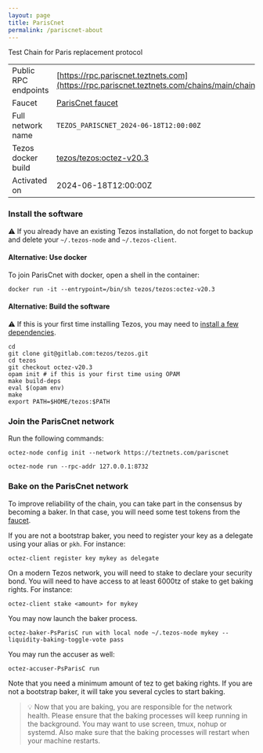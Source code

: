 ```yaml
---
layout: page
title: ParisCnet
permalink: /pariscnet-about
---
```


Test Chain for Paris replacement protocol

| | |
|-------|---------------------|
| Public RPC endpoints | [https://rpc.pariscnet.teztnets.com](https://rpc.pariscnet.teztnets.com/chains/main/chain_id)<br/> |
| Faucet | [ParisCnet faucet](https://faucet.pariscnet.teztnets.com) |
| Full network name | `TEZOS_PARISCNET_2024-06-18T12:00:00Z` |
| Tezos docker build | [tezos/tezos:octez-v20.3](https://hub.docker.com/r/tezos/tezos/tags?page=1&ordering=last_updated&name=octez-v20.3) |
| Activated on | 2024-06-18T12:00:00Z |





### Install the software

⚠️  If you already have an existing Tezos installation, do not forget to backup and delete your `~/.tezos-node` and `~/.tezos-client`.



#### Alternative: Use docker

To join ParisCnet with docker, open a shell in the container:

```
docker run -it --entrypoint=/bin/sh tezos/tezos:octez-v20.3
```


#### Alternative: Build the software

⚠️  If this is your first time installing Tezos, you may need to [install a few dependencies](https://tezos.gitlab.io/introduction/howtoget.html#setting-up-the-development-environment-from-scratch).

```
cd
git clone git@gitlab.com:tezos/tezos.git
cd tezos
git checkout octez-v20.3
opam init # if this is your first time using OPAM
make build-deps
eval $(opam env)
make
export PATH=$HOME/tezos:$PATH
```

### Join the ParisCnet network

Run the following commands:

```
octez-node config init --network https://teztnets.com/pariscnet

octez-node run --rpc-addr 127.0.0.1:8732
```






### Bake on the ParisCnet network

To improve reliability of the chain, you can take part in the consensus by becoming a baker. In that case, you will need some test tokens from the [faucet](https://faucet.pariscnet.teztnets.com).

If you are not a bootstrap baker, you need to register your key as a delegate using your alias or `pkh`. For instance:
```bash=2
octez-client register key mykey as delegate
```

On a modern Tezos network, you will need to stake to declare your security bond.  You will need to have access to at least 6000tz of stake to get baking rights. For instance:
```
octez-client stake <amount> for mykey
```	

You may now launch the baker process.
```bash=3
octez-baker-PsParisC run with local node ~/.tezos-node mykey --liquidity-baking-toggle-vote pass
```

You may run the accuser as well:
```bash=3
octez-accuser-PsParisC run
```

Note that you need a minimum amount of tez to get baking rights. If you are not a bootstrap baker, it will take you several cycles to start baking.

> 💡 Now that you are baking, you are responsible for the network health. Please ensure that the baking processes will keep running in the background. You may want to use screen, tmux, nohup or systemd. Also make sure that the baking processes will restart when your machine restarts.


